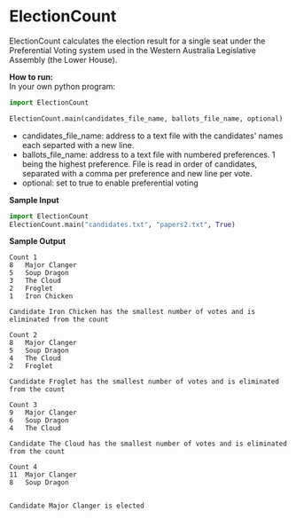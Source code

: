 # ElectionCount
ElectionCount calculates the election result for a single seat under the Preferential Voting system used in the Western Australia Legislative Assembly (the Lower House).

**How to run:**  
In your own python program:

```python
import ElectionCount

ElectionCount.main(candidates_file_name, ballots_file_name, optional)
```

* candidates_file_name: address to a text file with the candidates' names 
each separted with a new line.
* ballots_file_name: address to a text file with numbered preferences. 
1 being the highest preference. File is read in order of candidates, 
separated with a comma per preference and new line per vote.
* optional: set to true to enable preferential voting

**Sample Input**
```python
import ElectionCount
ElectionCount.main("candidates.txt", "papers2.txt", True)
```  
  
**Sample Output**  
```
Count 1
8	Major Clanger
5	Soup Dragon
3	The Cloud
2	Froglet
1	Iron Chicken

Candidate Iron Chicken has the smallest number of votes and is eliminated from the count

Count 2
8	Major Clanger
5	Soup Dragon
4	The Cloud
2	Froglet

Candidate Froglet has the smallest number of votes and is eliminated from the count

Count 3
9	Major Clanger
6	Soup Dragon
4	The Cloud

Candidate The Cloud has the smallest number of votes and is eliminated from the count

Count 4
11	Major Clanger
8	Soup Dragon


Candidate Major Clanger is elected
```
